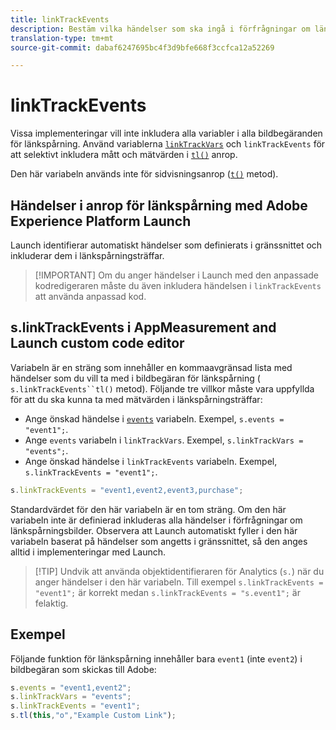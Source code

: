 ```yaml
---
title: linkTrackEvents
description: Bestäm vilka händelser som ska ingå i förfrågningar om länkspårningsbilder.
translation-type: tm+mt
source-git-commit: dabaf6247695bc4f3d9bfe668f3ccfca12a52269

---
```



# linkTrackEvents

Vissa implementeringar vill inte inkludera alla variabler i alla bildbegäranden för länkspårning. Använd variablerna [`linkTrackVars`](linktrackvars.md) och `linkTrackEvents` för att selektivt inkludera mått och mätvärden i [`tl()`](../functions/tl-method.md) anrop.

Den här variabeln används inte för sidvisningsanrop ([`t()`](../functions/t-method.md) metod).

## Händelser i anrop för länkspårning med Adobe Experience Platform Launch

Launch identifierar automatiskt händelser som definierats i gränssnittet och inkluderar dem i länkspårningsträffar.

>[!IMPORTANT] Om du anger händelser i Launch med den anpassade kodredigeraren måste du även inkludera händelsen i `linkTrackEvents` att använda anpassad kod.

## s.linkTrackEvents i AppMeasurement and Launch custom code editor

Variabeln är en sträng som innehåller en kommaavgränsad lista med händelser som du vill ta med i bildbegäran för länkspårning ( `s.linkTrackEvents``tl()` metod). Följande tre villkor måste vara uppfyllda för att du ska kunna ta med mätvärden i länkspårningsträffar:

* Ange önskad händelse i [`events`](../page-vars/events/events-overview.md) variabeln. Exempel, `s.events = "event1";`.
* Ange `events` variabeln i `linkTrackVars`. Exempel, `s.linkTrackVars = "events";`.
* Ange önskad händelse i `linkTrackEvents` variabeln. Exempel, `s.linkTrackEvents = "event1";`.

```js
s.linkTrackEvents = "event1,event2,event3,purchase";
```

Standardvärdet för den här variabeln är en tom sträng. Om den här variabeln inte är definierad inkluderas alla händelser i förfrågningar om länkspårningsbilder. Observera att Launch automatiskt fyller i den här variabeln baserat på händelser som angetts i gränssnittet, så den anges alltid i implementeringar med Launch.

>[!TIP] Undvik att använda objektidentifieraren för Analytics (`s.`) när du anger händelser i den här variabeln. Till exempel `s.linkTrackEvents = "event1";` är korrekt medan `s.linkTrackEvents = "s.event1";` är felaktig.

## Exempel

Följande funktion för länkspårning innehåller bara `event1` (inte `event2`) i bildbegäran som skickas till Adobe:

```js
s.events = "event1,event2";
s.linkTrackVars = "events";
s.linkTrackEvents = "event1";
s.tl(this,"o","Example Custom Link");
```
